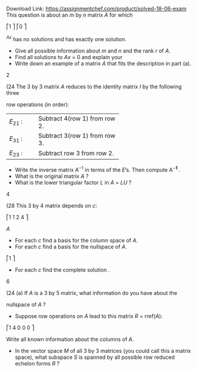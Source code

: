 Download Link: https://assignmentchef.com/product/solved-18-06-exam
<br>
This question is about an <em>m</em> by <em>n</em> matrix <em>A</em> for which

⎡1 ⎤                                                           ⎡0 ⎤

<sup>                                      </sup>

<em><sup>Ax</sup></em> has no solutions and                                      has exactly one solution.

<ul>

 <li>Give all possible information about <em>m</em> and <em>n</em> and the rank <em>r</em> of <em>A</em>.</li>

 <li>Find all solutions to <em>Ax</em> = 0 and explain your</li>

 <li>Write down an example of a matrix <em>A</em> that fits the description in part (a).</li>

</ul>

2

(24 The 3 by 3 matrix <em>A</em> reduces to the identity matrix <em>I</em> by the following three

row operations (in order):

<table width="270">

 <tbody>

  <tr>

   <td width="62"><em>E</em><sub>21</sub> :</td>

   <td width="208">Subtract 4(row 1) from row 2.</td>

  </tr>

  <tr>

   <td width="62"><em>E</em><sub>31</sub> :</td>

   <td width="208">Subtract 3(row 1) from row 3.</td>

  </tr>

  <tr>

   <td width="62"><em>E</em><sub>23</sub> :</td>

   <td width="208">Subtract row 3 from row 2.</td>

  </tr>

 </tbody>

</table>

<ul>

 <li>Write the inverse matrix <em>A</em><sup>−1</sup> in terms of the <em>E</em>’s. Then compute A<sup>−</sup><strong><sup>1</sup></strong> .</li>

 <li>What is the original matrix <em>A</em> ?</li>

 <li>What is the lower triangular factor <em>L</em> in <em>A</em> = <em>LU</em> ?</li>

</ul>

4

(28                   This 3 by 4 matrix depends on <em>c</em>:




⎡1 1 2 4 ⎤




<em>A</em>

<ul>

 <li>For each <em>c</em> find a basis for the column space of <em>A</em>.</li>

 <li>For each <em>c</em> find a basis for the nullspace of <em>A</em>.</li>

</ul>




⎡1 ⎤

<sup>             </sup>

<ul>

 <li>For each <em>c</em> find the complete solution .</li>

</ul>

6

(24                                                                               (a)       If <em>A</em> is a 3 by 5 matrix, what information do you have about the

nullspace of <em>A</em> ?

<ul>

 <li>Suppose row operations on <em>A</em> lead to this matrix <em>R</em> = rref(<em>A</em>):</li>

</ul>




⎡1 4 0 0 0 ⎤




Write all known information about the columns of <em>A</em>.

<ul>

 <li>In the vector space <em>M</em> of all 3 by 3 matrices (you could call this a matrix space), what subspace <em>S</em> is spanned by all possible row reduced echelon forms <em>R</em> ?</li>

</ul>